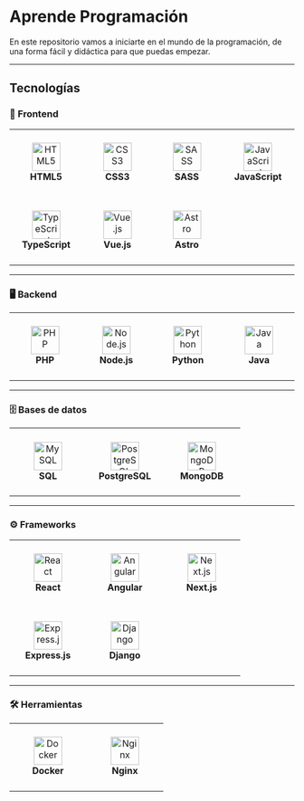 # Aprende Programación

En este repositorio vamos a iniciarte en el mundo de la programación, de una forma fácil y didáctica para que puedas empezar.

---

## Tecnologías

### 🎨 Frontend

<table>
  <tr>
    <td align="center" width="120" height="120">
      <a href="./HTML5/README.md">
        <img src="https://cdn.jsdelivr.net/gh/devicons/devicon/icons/html5/html5-original.svg" alt="HTML5" width="50"/>
        <br/>
      </a>
      <strong>HTML5</strong>
    </td>
    <td align="center" width="120" height="120">
      <a href="./CSS3/README.md">
        <img src="https://cdn.jsdelivr.net/gh/devicons/devicon/icons/css3/css3-original.svg" alt="CSS3" width="50"/>
        <br/>
      </a>
      <strong>CSS3</strong>
    </td>
    <td align="center" width="120" height="120">
      <a href="./SASS/README.md">
        <img src="https://cdn.jsdelivr.net/gh/devicons/devicon/icons/sass/sass-original.svg" alt="SASS" width="50"/>
        <br/>
      </a>
      <strong>SASS</strong>
    </td>
    <td align="center" width="120" height="120">
      <a href="./JavaScript/README.md">
        <img src="https://cdn.jsdelivr.net/gh/devicons/devicon/icons/javascript/javascript-original.svg" alt="JavaScript" width="50"/>
        <br/>
      </a>
      <strong>JavaScript</strong>
    </td>
  </tr>
  <tr>
    <td align="center" width="120" height="120">
      <a href="./TypeScript/README.md">
        <img src="https://cdn.jsdelivr.net/gh/devicons/devicon/icons/typescript/typescript-original.svg" alt="TypeScript" width="50"/>
        <br/>
      </a>
      <strong>TypeScript</strong>
    </td>
    <td align="center" width="120" height="120">
      <a href="./Vuejs/README.md">
        <img src="https://cdn.jsdelivr.net/gh/devicons/devicon/icons/vuejs/vuejs-original.svg" alt="Vue.js" width="50"/>
        <br/>
      </a>
      <strong>Vue.js</strong>
    </td>
    <td align="center" width="120" height="120">
      <a href="./Astro/README.md">
        <img src="https://cdn.jsdelivr.net/gh/devicons/devicon/icons/astro/astro-original.svg" alt="Astro" width="50"/>
        <br/>
      </a>
      <strong>Astro</strong>
    </td>
  </tr>
</table>

---

### 🖥️ Backend

<table>
  <tr>
    <td align="center" width="120" height="120">
      <a href="./PHP/README.md">
        <img src="https://cdn.jsdelivr.net/gh/devicons/devicon/icons/php/php-original.svg" alt="PHP" width="50"/>
        <br/>
      </a>
      <strong>PHP</strong>
    </td>
    <td align="center" width="120" height="120">
      <a href="./NodeJS/README.md">
        <img src="https://cdn.jsdelivr.net/gh/devicons/devicon/icons/nodejs/nodejs-original.svg" alt="Node.js" width="50"/>
        <br/>
      </a>
      <strong>Node.js</strong>
    </td>
    <td align="center" width="120" height="120">
      <a href="./Python/README.md">
        <img src="https://cdn.jsdelivr.net/gh/devicons/devicon/icons/python/python-original.svg" alt="Python" width="50"/>
        <br/>
      </a>
      <strong>Python</strong>
    </td>
    <td align="center" width="120" height="120">
      <a href="./Java/README.md">
        <img src="https://cdn.jsdelivr.net/gh/devicons/devicon/icons/java/java-original.svg" alt="Java" width="50"/>
        <br/>
      </a>
      <strong>Java</strong>
    </td>
  </tr>
</table>

---

### 🗄️ Bases de datos

<table>
  <tr>
    <td align="center" width="120" height="120">
      <a href="./MySQL/README.md">
        <img src="https://cdn.jsdelivr.net/gh/devicons/devicon/icons/mysql/mysql-original.svg" alt="MySQL" width="50"/>
        <br/>
      </a>
      <strong>SQL</strong>
    </td>
    <td align="center" width="120" height="120">
      <a href="./PostgreSQL/README.md">
        <img src="https://cdn.jsdelivr.net/gh/devicons/devicon/icons/postgresql/postgresql-original.svg" alt="PostgreSQL" width="50"/>
        <br/>
      </a>
      <strong>PostgreSQL</strong>
    </td>
    <td align="center" width="120" height="120">
      <a href="./MongoDB/README.md">
        <img src="https://cdn.jsdelivr.net/gh/devicons/devicon/icons/mongodb/mongodb-original.svg" alt="MongoDB" width="50"/>
        <br/>
      </a>
      <strong>MongoDB</strong>
    </td>
  </tr>
</table>

---

### ⚙️ Frameworks

<table>
  <tr>
    <td align="center" width="120" height="120">
      <a href="./REACT/README.md">
        <img src="https://upload.wikimedia.org/wikipedia/commons/a/a7/React-icon.svg" alt="React" width="50"/>
        <br/>
      </a>
      <strong>React</strong>
    </td>
    <td align="center" width="120" height="120">
      <a href="./Angular/README.md">
        <img src="https://angular.io/assets/images/logos/angular/angular.svg" alt="Angular" width="50"/>
        <br/>
      </a>
      <strong>Angular</strong>
    </td>
    <td align="center" width="120" height="120">
      <a href="./NextJS/README.md">
        <img src="https://cdn.jsdelivr.net/gh/devicons/devicon/icons/nextjs/nextjs-original.svg" alt="Next.js" width="50"/>
        <br/>
      </a>
      <strong>Next.js</strong>
    </td>
  </tr>
  <tr>
    <td align="center" width="120" height="120">
      <a href="./ExpressJS/README.md">
        <img src="https://cdn.jsdelivr.net/gh/devicons/devicon/icons/express/express-original.svg" alt="Express.js" width="50"/>
        <br/>
      </a>
      <strong>Express.js</strong>
    </td>
    <td align="center" width="120" height="120">
      <a href="./Django/README.md">
        <img src="https://cdn.jsdelivr.net/gh/devicons/devicon/icons/django/django-plain.svg" alt="Django" width="50"/>
        <br/>
      </a>
      <strong>Django</strong>
    </td>
  </tr>
</table>

---

### 🛠️ Herramientas

<table>
  <tr>
    <td align="center" width="120" height="120">
      <a href="./Docker/README.md">
        <img src="https://cdn.jsdelivr.net/gh/devicons/devicon/icons/docker/docker-original.svg" alt="Docker" width="50"/>
        <br/>
      </a>
      <strong>Docker</strong>
    </td>
    <td align="center" width="120" height="120">
      <a href="./Nginx/README.md">
        <img src="https://cdn.jsdelivr.net/gh/devicons/devicon/icons/nginx/nginx-original.svg" alt="Nginx" width="50"/>
        <br/>
      </a>
      <strong>Nginx</strong>
    </td>
  </tr>
</table>
